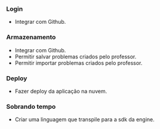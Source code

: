 ### Login
* Integrar com Github.

### Armazenamento
* Integrar com Github.
* Permitir salvar problemas criados pelo professor.
* Permitir importar problemas criados pelo professor.

### Deploy
* Fazer deploy da aplicação na nuvem.

### Sobrando tempo
* Criar uma linguagem que transpile para a sdk da engine.
